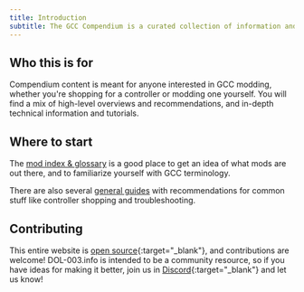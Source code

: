```yaml
---
title: Introduction
subtitle: The GCC Compendium is a curated collection of information and links related to GameCube controller (GCC) repair and modding.
---
```


## Who this is for

Compendium content is meant for anyone interested in GCC modding, whether you're shopping for a controller or modding one yourself. You will find a mix of high-level overviews and recommendations, and in-depth technical information and tutorials.

## Where to start

The [mod index & glossary](/compendium/mods) is a good place to get an idea of what mods are out there, and to familiarize yourself with GCC terminology.

There are also several [general guides](/compendium/guides) with recommendations for common stuff like controller shopping and troubleshooting.

## Contributing

This entire website is [open source](https://github.com/jmarquis/controllers){:target="\_blank"}, and contributions are welcome! DOL-003.info is intended to be a community resource, so if you have ideas for making it better, join us in [Discord](https://discord.gg/HwtPU7tkCT){:target="\_blank"} and let us know!
